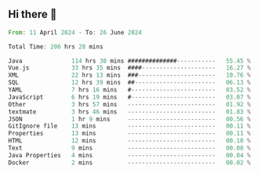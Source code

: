 ## Hi there 👋
<!--START_SECTION:waka-->

```rust
From: 11 April 2024 - To: 26 June 2024

Total Time: 206 hrs 28 mins

Java              114 hrs 30 mins ##############-----------   55.45 %
Vue.js            33 hrs 35 mins  ####---------------------   16.27 %
XML               22 hrs 13 mins  ###----------------------   10.76 %
SQL               12 hrs 39 mins  ##-----------------------   06.13 %
YAML              7 hrs 16 mins   #------------------------   03.52 %
JavaScript        6 hrs 19 mins   #------------------------   03.07 %
Other             3 hrs 57 mins   -------------------------   01.92 %
textmate          3 hrs 46 mins   -------------------------   01.83 %
JSON              1 hr 9 mins     -------------------------   00.56 %
GitIgnore file    13 mins         -------------------------   00.11 %
Properties        13 mins         -------------------------   00.11 %
HTML              12 mins         -------------------------   00.10 %
Text              9 mins          -------------------------   00.08 %
Java Properties   4 mins          -------------------------   00.04 %
Docker            2 mins          -------------------------   00.02 %
```

<!--END_SECTION:waka-->
<!--
**lianggeshanhetao/lianggeshanhetao** is a ✨ _special_ ✨ repository because its `README.md` (this file) appears on your GitHub profile.

Here are some ideas to get you started:

- 🔭 I’m currently working on ...
- 🌱 I’m currently learning ...
- 👯 I’m looking to collaborate on ...
- 🤔 I’m looking for help with ...
- 💬 Ask me about ...
- 📫 How to reach me: ...
- 😄 Pronouns: ...
- ⚡ Fun fact: ...
-->
